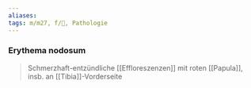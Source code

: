 ```yaml
---
aliases: 
tags: m/m27, f/💉, Pathologie
---
```

### Erythema nodosum
> Schmerzhaft-entzündliche [[Effloreszenzen]] mit roten [[Papula]], insb. an [[Tibia]]-Vorderseite